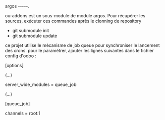 argos
-----.

ou-addons est un sous-module de module argos.
Pour récupérer les sources, exécuter ces commandes après le clonning de repository 

+ git submodule init
+ git submodule update 

ce projet utilise le mécanisme de job queue pour synchroniser le lancement des crons.
pour le paramétrer, ajouter les lignes suivantes dans le fichier config d'odoo :

[options]

(...)

server_wide_modules = queue_job

(...)

[queue_job]

channels = root:1